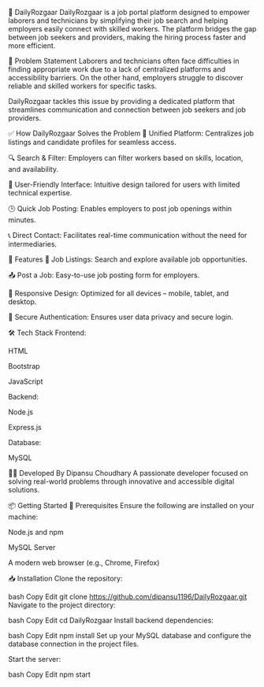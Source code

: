 🌟 DailyRozgaar
DailyRozgaar is a job portal platform designed to empower laborers and technicians by simplifying their job search and helping employers easily connect with skilled workers. The platform bridges the gap between job seekers and providers, making the hiring process faster and more efficient.

🧠 Problem Statement
Laborers and technicians often face difficulties in finding appropriate work due to a lack of centralized platforms and accessibility barriers. On the other hand, employers struggle to discover reliable and skilled workers for specific tasks.

DailyRozgaar tackles this issue by providing a dedicated platform that streamlines communication and connection between job seekers and job providers.

✅ How DailyRozgaar Solves the Problem
🔗 Unified Platform: Centralizes job listings and candidate profiles for seamless access.

🔍 Search & Filter: Employers can filter workers based on skills, location, and availability.

📱 User-Friendly Interface: Intuitive design tailored for users with limited technical expertise.

🕒 Quick Job Posting: Enables employers to post job openings within minutes.

📞 Direct Contact: Facilitates real-time communication without the need for intermediaries.

🚀 Features
🧾 Job Listings: Search and explore available job opportunities.

📤 Post a Job: Easy-to-use job posting form for employers.

📱 Responsive Design: Optimized for all devices – mobile, tablet, and desktop.

🔐 Secure Authentication: Ensures user data privacy and secure login.

🛠 Tech Stack
Frontend:

HTML

Bootstrap

JavaScript

Backend:

Node.js

Express.js

Database:

MySQL

👨‍💻 Developed By
Dipansu Choudhary
A passionate developer focused on solving real-world problems through innovative and accessible digital solutions.

📦 Getting Started
🔧 Prerequisites
Ensure the following are installed on your machine:

Node.js and npm

MySQL Server

A modern web browser (e.g., Chrome, Firefox)

📥 Installation
Clone the repository:

bash
Copy
Edit
git clone https://github.com/dipansu1196/DailyRozgaar.git
Navigate to the project directory:

bash
Copy
Edit
cd DailyRozgaar
Install backend dependencies:

bash
Copy
Edit
npm install
Set up your MySQL database and configure the database connection in the project files.

Start the server:

bash
Copy
Edit
npm start
